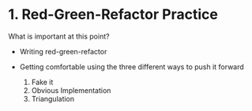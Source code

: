 # 1. Red-Green-Refactor Practice

What is important at this point?

- Writing red-green-refactor

- Getting comfortable using the three different ways to push it forward

  1. Fake it
  2. Obvious Implementation
  3. Triangulation
